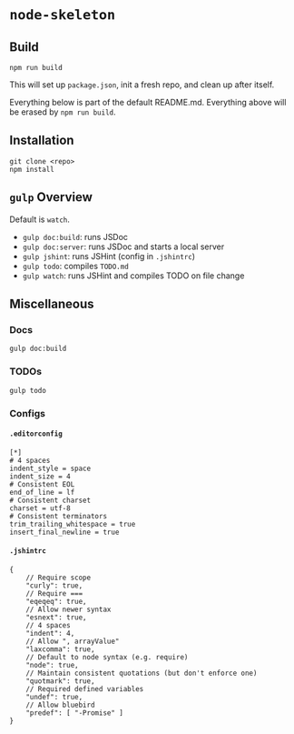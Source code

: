 # `node-skeleton`

[](start)
## Build

    npm run build

This will set up `package.json`, init a fresh repo, and clean up after itself.

Everything below is part of the default README.md. Everything above will be erased by `npm run build`.
[](end)

## Installation

    git clone <repo>
    npm install

## `gulp` Overview

Default is `watch`.

* `gulp doc:build`: runs JSDoc
* `gulp doc:server`: runs JSDoc and starts a local server
* `gulp jshint`: runs JSHint (config in `.jshintrc`)
* `gulp todo`: compiles `TODO.md`
* `gulp watch`: runs JSHint and compiles TODO on file change

## Miscellaneous

### Docs

    gulp doc:build

### TODOs

    gulp todo

### Configs

#### `.editorconfig`

    [*]
    # 4 spaces
    indent_style = space
    indent_size = 4
    # Consistent EOL
    end_of_line = lf
    # Consistent charset
    charset = utf-8
    # Consistent terminators
    trim_trailing_whitespace = true
    insert_final_newline = true

#### `.jshintrc`

    {
        // Require scope
        "curly": true,
        // Require ===
        "eqeqeq": true,
        // Allow newer syntax
        "esnext": true,
        // 4 spaces
        "indent": 4,
        // Allow ", arrayValue"
        "laxcomma": true,
        // Default to node syntax (e.g. require)
        "node": true,
        // Maintain consistent quotations (but don't enforce one)
        "quotmark": true,
        // Required defined variables
        "undef": true,
        // Allow bluebird
        "predef": [ "-Promise" ]
    }
